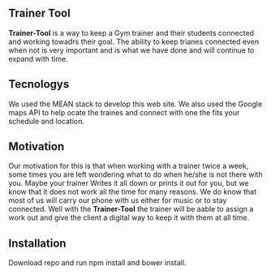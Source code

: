 ## Trainer Tool

**Trainer-Tool** is a way to keep a Gym trainer and their students connected and working towadrs their goal. The ability to keep trianes connected even when not is very important and is what we have done and will continue to expand with time.

## Tecnologys

We used the MEAN stack to develop this web site. We also used the Google maps API to help ocate the traines and connect with one the fits your  schedule and location.
## Motivation

Our motivation for this is that when working with a trainer twice a week, some times you are left wondering what to do when he/she is not there with you. Maybe your trainer Writes it all down or prints it out for you, but we know that it does not work all the time for many reasons. We do know that most of us will carry our phone with us either for music or to stay connected. Well with the **Trainer-Tool** the trainer will be aable to assign a work out and give the client a digital way to keep it with them at all time.

## Installation

Download repo and run npm install and bower install.
